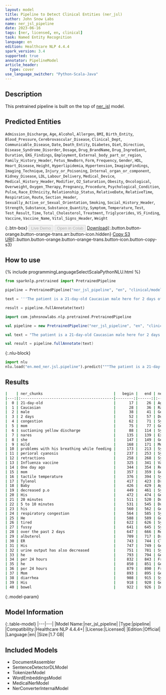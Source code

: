 ```yaml
---
layout: model
title: Pipeline to Detect Clinical Entities (ner_jsl)
author: John Snow Labs
name: ner_jsl_pipeline
date: 2023-06-16
tags: [ner, licensed, en, clinical]
task: Named Entity Recognition
language: en
edition: Healthcare NLP 4.4.4
spark_version: 3.4
supported: true
annotator: PipelineModel
article_header:
  type: cover
use_language_switcher: "Python-Scala-Java"
---
```


## Description

This pretrained pipeline is built on the top of [ner_jsl](https://nlp.johnsnowlabs.com/2022/10/19/ner_jsl_en.html) model.

## Predicted Entities

`Admission_Discharge`, `Age`, `Alcohol`, `Allergen`, `BMI`, `Birth_Entity`, `Blood_Pressure`, `Cerebrovascular_Disease`, `Clinical_Dept`, `Communicable_Disease`, `Date`, `Death_Entity`, `Diabetes`, `Diet`, `Direction`, `Disease_Syndrome_Disorder`, `Dosage`, `Drug_BrandName`, `Drug_Ingredient`, `Duration`, `EKG_Findings`, `Employment`, `External_body_part_or_region`, `Family_History_Header`, `Fetus_NewBorn`, `Form`, `Frequency`, `Gender`, `HDL`, `Heart_Disease`, `Height`, `Hyperlipidemia`, `Hypertension`, `ImagingFindings`, `Imaging_Technique`, `Injury_or_Poisoning`, `Internal_organ_or_component`, `Kidney_Disease`, `LDL`, `Labour_Delivery`, `Medical_Device`, `Medical_History_Header`, `Modifier`, `O2_Saturation`, `Obesity`, `Oncological`, `Overweight`, `Oxygen_Therapy`, `Pregnancy`, `Procedure`, `Psychological_Condition`, `Pulse`, `Race_Ethnicity`, `Relationship_Status`, `RelativeDate`, `RelativeTime`, `Respiration`, `Route`, `Section_Header`, `Sexually_Active_or_Sexual_Orientation`, `Smoking`, `Social_History_Header`, `Strength`, `Substance`, `Substance_Quantity`, `Symptom`, `Temperature`, `Test`, `Test_Result`, `Time`, `Total_Cholesterol`, `Treatment`, `Triglycerides`, `VS_Finding`, `Vaccine`, `Vaccine_Name`, `Vital_Signs_Header`, `Weight`



{:.btn-box}
<button class="button button-orange" disabled>Live Demo</button>
<button class="button button-orange" disabled>Open in Colab</button>
[Download](https://s3.amazonaws.com/auxdata.johnsnowlabs.com/clinical/models/ner_jsl_pipeline_en_4.4.4_3.4_1686929090945.zip){:.button.button-orange.button-orange-trans.arr.button-icon.hidden}
[Copy S3 URI](s3://auxdata.johnsnowlabs.com/clinical/models/ner_jsl_pipeline_en_4.4.4_3.4_1686929090945.zip){:.button.button-orange.button-orange-trans.button-icon.button-copy-s3}

## How to use

<div class="tabs-box" markdown="1">
{% include programmingLanguageSelectScalaPythonNLU.html %}

```python
from sparknlp.pretrained import PretrainedPipeline

pipeline = PretrainedPipeline("ner_jsl_pipeline", "en", "clinical/models")

text = '''The patient is a 21-day-old Caucasian male here for 2 days of congestion - mom has been suctioning yellow discharge from the patient's nares, plus she has noticed some mild problems with his breathing while feeding (but negative for any perioral cyanosis or retractions). Additionally, there is no side effect observed after Influenza vaccine. One day ago, mom also noticed a tactile temperature and gave the patient Tylenol. Baby also has had some decreased p.o. intake. His normal breast-feeding is down from 20 minutes q.2h. to 5 to 10 minutes secondary to his respiratory congestion. He sleeps well, but has been more tired and has been fussy over the past 2 days. The parents noticed no improvement with albuterol treatments given in the ER. His urine output has also decreased; normally he has 8 to 10 wet and 5 dirty diapers per 24 hours, now he has down to 4 wet diapers per 24 hours. Mom denies any diarrhea. His bowel movements are yellow colored and soft in nature.'''

result = pipeline.fullAnnotate(text)
```
```scala
import com.johnsnowlabs.nlp.pretrained.PretrainedPipeline

val pipeline = new PretrainedPipeline("ner_jsl_pipeline", "en", "clinical/models")

val text = "The patient is a 21-day-old Caucasian male here for 2 days of congestion - mom has been suctioning yellow discharge from the patient's nares, plus she has noticed some mild problems with his breathing while feeding (but negative for any perioral cyanosis or retractions). Additionally, there is no side effect observed after Influenza vaccine. One day ago, mom also noticed a tactile temperature and gave the patient Tylenol. Baby also has had some decreased p.o. intake. His normal breast-feeding is down from 20 minutes q.2h. to 5 to 10 minutes secondary to his respiratory congestion. He sleeps well, but has been more tired and has been fussy over the past 2 days. The parents noticed no improvement with albuterol treatments given in the ER. His urine output has also decreased; normally he has 8 to 10 wet and 5 dirty diapers per 24 hours, now he has down to 4 wet diapers per 24 hours. Mom denies any diarrhea. His bowel movements are yellow colored and soft in nature."

val result = pipeline.fullAnnotate(text)
```


{:.nlu-block}
```python
import nlu
nlu.load("en.med_ner.jsl.pipeline").predict("""The patient is a 21-day-old Caucasian male here for 2 days of congestion - mom has been suctioning yellow discharge from the patient's nares, plus she has noticed some mild problems with his breathing while feeding (but negative for any perioral cyanosis or retractions). Additionally, there is no side effect observed after Influenza vaccine. One day ago, mom also noticed a tactile temperature and gave the patient Tylenol. Baby also has had some decreased p.o. intake. His normal breast-feeding is down from 20 minutes q.2h. to 5 to 10 minutes secondary to his respiratory congestion. He sleeps well, but has been more tired and has been fussy over the past 2 days. The parents noticed no improvement with albuterol treatments given in the ER. His urine output has also decreased; normally he has 8 to 10 wet and 5 dirty diapers per 24 hours, now he has down to 4 wet diapers per 24 hours. Mom denies any diarrhea. His bowel movements are yellow colored and soft in nature.""")
```

</div>



## Results

```bash
|    | ner_chunks                                |   begin |   end | ner_label                    |   confidence |
|---:|:------------------------------------------|--------:|------:|:-----------------------------|-------------:|
|  0 | 21-day-old                                |      17 |    26 | Age                          |     0.997    |
|  1 | Caucasian                                 |      28 |    36 | Race_Ethnicity               |     0.9995   |
|  2 | male                                      |      38 |    41 | Gender                       |     0.9998   |
|  3 | 2 days                                    |      52 |    57 | Duration                     |     0.805    |
|  4 | congestion                                |      62 |    71 | Symptom                      |     0.9049   |
|  5 | mom                                       |      75 |    77 | Gender                       |     0.9907   |
|  6 | suctioning yellow discharge               |      88 |   114 | Symptom                      |     0.268133 |
|  7 | nares                                     |     135 |   139 | External_body_part_or_region |     0.7284   |
|  8 | she                                       |     147 |   149 | Gender                       |     0.9978   |
|  9 | mild                                      |     168 |   171 | Modifier                     |     0.7517   |
| 10 | problems with his breathing while feeding |     173 |   213 | Symptom                      |     0.664583 |
| 11 | perioral cyanosis                         |     237 |   253 | Symptom                      |     0.6869   |
| 12 | retractions                               |     258 |   268 | Symptom                      |     0.9912   |
| 13 | Influenza vaccine                         |     325 |   341 | Vaccine_Name                 |     0.833    |
| 14 | One day ago                               |     344 |   354 | RelativeDate                 |     0.8667   |
| 15 | mom                                       |     357 |   359 | Gender                       |     0.9991   |
| 16 | tactile temperature                       |     376 |   394 | Symptom                      |     0.3339   |
| 17 | Tylenol                                   |     417 |   423 | Drug_BrandName               |     0.9988   |
| 18 | Baby                                      |     426 |   429 | Age                          |     0.9634   |
| 19 | decreased p.o                             |     449 |   461 | Symptom                      |     0.75925  |
| 20 | His                                       |     472 |   474 | Gender                       |     0.9998   |
| 21 | 20 minutes                                |     511 |   520 | Duration                     |     0.48575  |
| 22 | 5 to 10 minutes                           |     531 |   545 | Duration                     |     0.526575 |
| 23 | his                                       |     560 |   562 | Gender                       |     0.988    |
| 24 | respiratory congestion                    |     564 |   585 | Symptom                      |     0.6168   |
| 25 | He                                        |     588 |   589 | Gender                       |     0.9992   |
| 26 | tired                                     |     622 |   626 | Symptom                      |     0.8745   |
| 27 | fussy                                     |     641 |   645 | Symptom                      |     0.8509   |
| 28 | over the past 2 days                      |     647 |   666 | RelativeDate                 |     0.60494  |
| 29 | albuterol                                 |     709 |   717 | Drug_Ingredient              |     0.9876   |
| 30 | ER                                        |     743 |   744 | Clinical_Dept                |     0.9974   |
| 31 | His                                       |     747 |   749 | Gender                       |     0.9996   |
| 32 | urine output has also decreased           |     751 |   781 | Symptom                      |     0.39878  |
| 33 | he                                        |     793 |   794 | Gender                       |     0.997    |
| 34 | per 24 hours                              |     832 |   843 | Frequency                    |     0.462333 |
| 35 | he                                        |     850 |   851 | Gender                       |     0.9983   |
| 36 | per 24 hours                              |     879 |   890 | Frequency                    |     0.562167 |
| 37 | Mom                                       |     893 |   895 | Gender                       |     0.9997   |
| 38 | diarrhea                                  |     908 |   915 | Symptom                      |     0.9956   |
| 39 | His                                       |     918 |   920 | Gender                       |     0.9997   |
| 40 | bowel                                     |     922 |   926 | Internal_organ_or_component  |     0.9218   |
```

{:.model-param}
## Model Information

{:.table-model}
|---|---|
|Model Name:|ner_jsl_pipeline|
|Type:|pipeline|
|Compatibility:|Healthcare NLP 4.4.4+|
|License:|Licensed|
|Edition:|Official|
|Language:|en|
|Size:|1.7 GB|

## Included Models

- DocumentAssembler
- SentenceDetectorDLModel
- TokenizerModel
- WordEmbeddingsModel
- MedicalNerModel
- NerConverterInternalModel